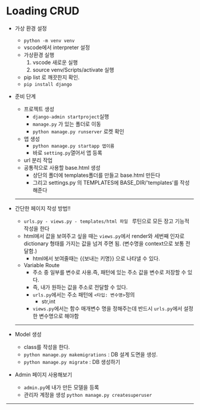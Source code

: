 # Loading CRUD

- 가상 환경 설정

  - `python -m venv venv`
  - vscode에서 interpreter 설정
  - 가상환경 실행
    1. vscode 새로운 실행
    2. source venv/Scripts/activate 실행
  - pip list 로 깨끗한지 확인.
  - `pip install django`

- 준비 단계

  - 프로젝트 생성
    - `django-admin startproject`실행
    - `manage.py` 가 있는 폴더로 이동
    - `python manage.py runserver`  로켓 확인
  - 앱 생성
    - `python manage.py startapp 앱이름`
    - 바로 `setting.py`열어서 앱 등록
  - url 분리 작업
  - 공통적으로 사용할 base.html 생성
    - 상단의 폴더에 templates폴더를 만들고 base.html 만든다
    - 그리고 settings.py 의 TEMPLATES에 BASE_DIR/'templates'를 작성해준다

  

  -----------------

- 간단한 페이지 작성 방법!!

  - `urls.py - views.py - templates/html 파일 ` 루틴으로 모든 장고 기능적 작성을 한다
  - html에서 값을 보여주고 싶을 때는 `views.py`에서 render와 세번째 인자로 dictionary 형태를 가지는 값을 넘겨 주면 됨. (변수명을 context으로 보통 전달함.)
    - html에서 보여줄때는 {{보내는 키명}} 으로 나타낼 수 있다.
  - Variable Route
    - 주소 중 일부를 변수로 사용.즉, 패턴에 있는 주소 값을 변수로 저장할 수 있다.
    - 즉, 내가 원하는 값을 주소로 전달할 수 있다.
    - `urls.py`에서는 주소 패턴에 `<타입: 변수명>`정의
      - str,int
    - `views.py`에서는 함수 매개변수 명을 정해주는데 반드시 `urls.py`에서 설정한 변수명으로 해야함

  -----------------------------

- Model 생성
  - class를 작성을 한다.
  - `python manage.py makemigrations` : DB 설계 도면을 생성.
  - `python manage.py migrate` : DB 생성하기

- Admin 페이지 사용해보기
  - `admin.py`에 내가 만든 모델을 등록
  - 관리자 계정을 생성 `python manage.py createsuperuser`

---------------------













